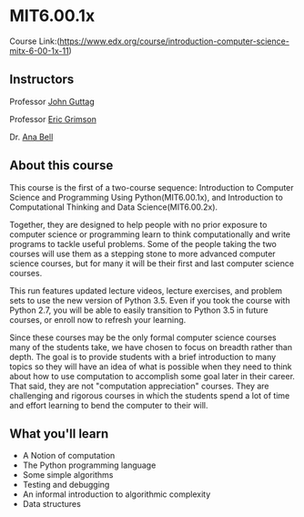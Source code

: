 # MIT6.00.1x

Course Link:(https://www.edx.org/course/introduction-computer-science-mitx-6-00-1x-11)

## Instructors
Professor [John Guttag](https://people.csail.mit.edu/guttag/)

Professor [Eric Grimson](https://www.csail.mit.edu/user/807)

Dr. [Ana Bell](http://www.mit.edu/~anabell/)

## About this course
This course is the first of a two-course sequence: Introduction to Computer Science and Programming Using Python(MIT6.00.1x), and Introduction to Computational Thinking and Data Science(MIT6.00.2x). 

Together, they are designed to help people with no prior exposure to computer science or programming learn to think computationally and write programs to tackle useful problems. Some of the people taking the two courses will use them as a stepping stone to more advanced computer science courses, but for many it will be their first and last computer science courses. 

This run features updated lecture videos, lecture exercises, and problem sets to use the new version of Python 3.5. Even if you took the course with Python 2.7, you will be able to easily transition to Python 3.5 in future courses, or enroll now to refresh your learning.

Since these courses may be the only formal computer science courses many of the students take, we have chosen to focus on breadth rather than depth. The goal is to provide students with a brief introduction to many topics so they will have an idea of what is possible when they need to think about how to use computation to accomplish some goal later in their career. That said, they are not "computation appreciation" courses. They are challenging and rigorous courses in which the students spend a lot of time and effort learning to bend the computer to their will.

## What you'll learn

- A Notion of computation
- The Python programming language
- Some simple algorithms
- Testing and debugging
- An informal introduction to algorithmic complexity
- Data structures
